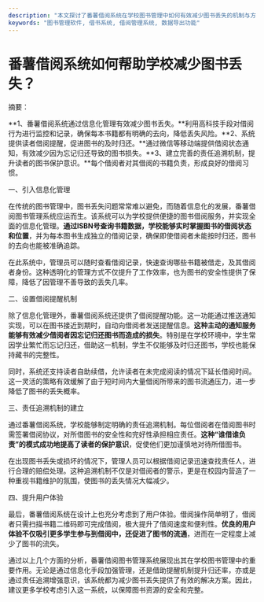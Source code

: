 ```yaml
---
description: "本文探讨了番薯借阅系统在学校图书管理中如何有效减少图书丢失的机制与方法。"
keywords: "图书管理软件, 借书系统, 借阅管理系统, 数据导出功能"
---
```

# 番薯借阅系统如何帮助学校减少图书丢失？

摘要：

**1、番薯借阅系统通过信息化管理有效减少图书丢失。**利用高科技手段对借阅行为进行监控和记录，确保每本书籍都有明确的去向，降低丢失风险。**2、系统提供读者借阅提醒，促进图书的及时归还。**通过微信等移动端提供借阅状态通知，有效减少因为忘记归还导致的图书损失。**3、建立完善的责任追溯机制，提升读者的图书保护意识。**每个借阅者对其借阅的书籍负责，形成良好的借阅习惯。

一、引入信息化管理

在传统的图书管理中，图书丢失问题常常难以避免，而随着信息化的发展，番薯借阅图书管理系统应运而生。该系统可以为学校提供便捷的图书借阅服务，并实现全面的信息化管理。**通过ISBN号查询书籍数据，学校能够实时掌握图书的借阅状态和位置**，并为每本图书生成独立的借阅记录，确保即使借阅者未能按时归还，图书的去向也能被准确追踪。

在此系统中，管理员可以随时查看借阅记录，快速查询哪些书籍被借走，及其借阅者身份。这种透明化的管理方式不仅提升了工作效率，也为图书的安全性提供了保障，降低了因管理不善导致的丢失几率。

二、设置借阅提醒机制

除了信息化管理外，番薯借阅系统还提供了借阅提醒功能。这一功能通过推送通知实现，可以在图书接近到期时，自动向借阅者发送提醒信息。**这种主动的通知服务能够有效减少借阅者因忘记归还图书而造成的损失**。特别是在学校环境中，学生常因学业繁忙而忘记归还，借助这一机制，学生不仅能够及时归还图书，学校也能保持藏书的完整性。

同时，系统还支持读者自助续借，允许读者在未完成阅读的情况下延长借阅时间。这一灵活的策略有效缓解了由于短时间内大量借阅所带来的图书流通压力，进一步降低了图书的丢失概率。

三、责任追溯机制的建立

通过番薯借阅系统，学校能够制定明确的责任追溯机制。每位借阅者在借阅图书时需签署借阅协议，对所借图书的安全性和完好性承担相应责任。**这种“谁借谁负责”的模式成功地提高了读者的保护意识**，促使他们更加谨慎地对待所借图书。

在出现图书丢失或损坏的情况下，管理人员可以根据借阅记录迅速查找责任人，进行合理的赔偿处理。这种追溯机制不仅是对借阅者的警示，更是在校园内营造了一种重视书籍维护的氛围，使图书的丢失情况大幅减少。

四、提升用户体验

最后，番薯借阅系统在设计上也充分考虑到了用户体验。借阅操作简单明了，借阅者只需扫描书籍二维码即可完成借阅，极大提升了借阅速度和便利性。**优良的用户体验不仅吸引更多学生参与到借阅中，还促进了图书的流通**，进而在一定程度上减少了图书的流失。

通过以上几个方面的分析，番薯借阅图书管理系统展现出其在学校图书管理中的重要作用。无论是通过信息化手段加强管理，还是借助提醒机制提升归还率，亦或是通过责任追溯增强意识，该系统都为减少图书丢失提供了有效的解决方案。因此，建议更多学校考虑引入这一系统，以保障图书资源的安全和完整。
